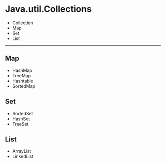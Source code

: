 # Java.util.Collections

- Collection
- Map
- Set
- List

---

## Map

- HashMap
- TreeMap
- Hashtable
- SortedMap

## Set

- SortedSet
- HashSet
- TreeSet

## List

- ArrayList
- LinkedList